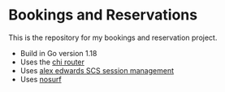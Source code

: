 # Bookings and Reservations

This is the repository for my bookings and reservation project.

- Build in Go version 1.18
- Uses the [chi router](https://github.com/go-chi/chi)
- Uses [alex edwards SCS session management](https://github.com/alexedwards/scs)
- Uses [nosurf](https://github.com/justinas/nosurf)